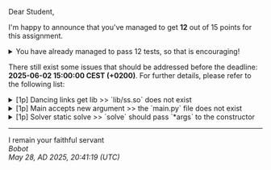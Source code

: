 Dear Student,

I'm happy to announce that you've managed to get **12** out of 15 points for this assignment.
<details><summary>You have already managed to pass 12 tests, so that is encouraging!</summary>&emsp;☑&nbsp;[1p]&nbsp;Solver&nbsp;abstract&nbsp;run&nbsp;algorithm<br>&emsp;☑&nbsp;[1p]&nbsp;Dancing&nbsp;links&nbsp;run&nbsp;algorithm<br>&emsp;☑&nbsp;[1p]&nbsp;Dancing&nbsp;links&nbsp;communicate&nbsp;with&nbsp;external&nbsp;solver<br>&emsp;☑&nbsp;[1p]&nbsp;Dancing&nbsp;links&nbsp;c&nbsp;args<br>&emsp;☑&nbsp;[1p]&nbsp;Dancing&nbsp;links&nbsp;grid&nbsp;from&nbsp;array<br>&emsp;☑&nbsp;[1p]&nbsp;First&nbsp;fail&nbsp;dfs<br>&emsp;☑&nbsp;[1p]&nbsp;First&nbsp;fail&nbsp;choose&nbsp;variable<br>&emsp;☑&nbsp;[1p]&nbsp;First&nbsp;fail&nbsp;state&nbsp;domain<br>&emsp;☑&nbsp;[1p]&nbsp;First&nbsp;fail&nbsp;state&nbsp;assign<br>&emsp;☑&nbsp;[1p]&nbsp;First&nbsp;fail&nbsp;state&nbsp;remove&nbsp;assignment<br>&emsp;☑&nbsp;[1p]&nbsp;First&nbsp;fail&nbsp;state&nbsp;from&nbsp;grid<br>&emsp;☑&nbsp;[1p]&nbsp;Recursion&nbsp;limit&nbsp;context&nbsp;works&nbsp;correctly</details>

There still exist some issues that should be addressed before the deadline: **2025-06-02 15:00:00 CEST (+0200)**. For further details, please refer to the following list:

<details><summary>[1p] Dancing links get lib &gt;&gt; `lib/ss.so` does not exist</summary></details>
<details><summary>[1p] Main accepts new argument &gt;&gt; the `main.py` file does not exist</summary></details>
<details><summary>[1p] Solver static solve &gt;&gt; `solve` should pass `*args` to the constructor</summary></details>

-----------
I remain your faithful servant\
_Bobot_\
_May 28, AD 2025, 20:41:19 (UTC)_
